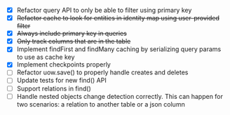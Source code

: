 - [x] Refactor query API to only be able to filter using primary key
- [x] ~~Refactor cache to look for entities in identity map using user-provided filter~~
- [x] ~~Always include primary key in queries~~
- [x] ~~Only track columns that are in the table~~
- [x] Implement findFirst and findMany caching by serializing query params to use as cache key
- [x] Implement checkpoints properly
- [ ] Refactor uow.save() to properly handle creates and deletes
- [ ] Update tests for new find() API
- [ ] Support relations in find()
- [ ] Handle nested objects change detection correctly. This can happen for two scenarios: a relation to another table or a json column
